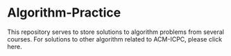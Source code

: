 # Algorithm-Practice
This repository serves to store solutions to algorithm problems from several courses.
For solutions to other algorithm related to ACM-ICPC, please click here.
